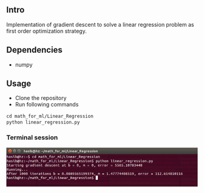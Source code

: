 ## Intro 
Implementation of gradient descent to solve a linear regression problem as first order optimization strategy.


## Dependencies 
* numpy

## Usage 

* Clone the repository
* Run following commands
```
cd math_for_ml/Linear_Regression
python linear_regression.py
```

### Terminal session

![alt-text-2](https://github.com/hasibzunair/math-for-ml/blob/master/Linear_Regression/terminalsession.png "title-2")
